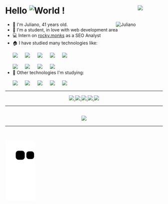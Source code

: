 # Hello <img src="https://i.imgur.com/wsfoqg4.gif" alt="World" title="World" width="40" /> ! <img src="https://i.imgur.com/C3zYww2.png" align="right" width="80"/>

<img src="https://i.imgur.com/65UAniY.png" alt="Juliano" title="Juliano" width="150" align="right">

- :raising_hand: I'm Juliano, 41 years old.
- :school: I'm a student, in love with web development area
- :computer: Intern on [rocky.monks](https://rocky.ag) as a SEO Analyst
- :house: I have studied many technologies like:<br><br>
&Tab; <img src="https://cdn.jsdelivr.net/gh/devicons/devicon/icons/python/python-original-wordmark.svg" width="40" /> &nbsp;&nbsp;&nbsp;&nbsp;
&Tab; <img src="https://cdn.jsdelivr.net/gh/devicons/devicon/icons/html5/html5-original-wordmark.svg" width="40" /> &nbsp;&nbsp;&nbsp;&nbsp;
&Tab; <img src="https://cdn.jsdelivr.net/gh/devicons/devicon/icons/css3/css3-original-wordmark.svg" width="40" /> &nbsp;&nbsp;&nbsp;&nbsp;
&Tab; <img src="https://cdn.jsdelivr.net/gh/devicons/devicon/icons/javascript/javascript-original.svg" width="40"/> &nbsp;&nbsp;&nbsp;&nbsp;
&Tab; <img src="https://cdn.jsdelivr.net/gh/devicons/devicon/icons/cplusplus/cplusplus-original.svg" width="40" /><br><br>
&Tab; <img src="https://cdn.jsdelivr.net/gh/devicons/devicon/icons/linux/linux-original.svg" width="40" /> &nbsp;&nbsp;&nbsp;&nbsp;
&Tab; <img src="https://cdn.jsdelivr.net/gh/devicons/devicon/icons/mysql/mysql-original-wordmark.svg" width="40" /> &nbsp;&nbsp;&nbsp;&nbsp;
&Tab; <img src="https://cdn.jsdelivr.net/gh/devicons/devicon/icons/postgresql/postgresql-plain-wordmark.svg" width="40" /> &nbsp;&nbsp;&nbsp;&nbsp;
&Tab; <img src="https://cdn.jsdelivr.net/gh/devicons/devicon/icons/git/git-original.svg" width="40" /> &nbsp;&nbsp;&nbsp;&nbsp;
- :book: Other technologies I'm studying:<br><br>
&Tab; <img src="https://cdn.jsdelivr.net/gh/devicons/devicon/icons/react/react-original-wordmark.svg" width="40" /> &nbsp;&nbsp;&nbsp;&nbsp;
&Tab; <img src="https://cdn.jsdelivr.net/gh/devicons/devicon/icons/docker/docker-original-wordmark.svg" width="40" /> &nbsp;&nbsp;&nbsp;&nbsp;
&Tab; <img src="https://cdn.jsdelivr.net/gh/devicons/devicon/icons/django/django-original.svg" width="40" /> &nbsp;&nbsp;&nbsp;&nbsp;
&Tab; <img src="https://cdn.jsdelivr.net/gh/devicons/devicon/icons/nextjs/nextjs-original-wordmark.svg" width="40" /> &nbsp;&nbsp;&nbsp;&nbsp;
&Tab; <img src="https://cdn.jsdelivr.net/gh/devicons/devicon/icons/nodejs/nodejs-original-wordmark.svg" width="40" /> &nbsp;&nbsp;&nbsp;&nbsp;
<hr>
<div align=center>
  <a href="https://www.linkedin.com/in/juliano-lopes-votorantim-sp/" target="_blank">
    <img src="https://img.shields.io/badge/-LinkedIn-%230077B5?style=for-the-badge&logo=linkedin&logoColor=white" target="_blank">
  </a>
  <a href="https://github.com/ju-c-lopes" target="_blank">
    <img src="https://img.shields.io/badge/Github-292929?style=for-the-badge&logo=github&logoColor=white" target="_blank">
  </a>
  <a href="https://twitter.com/JuCLops" target="_blank">
    <img src="https://img.shields.io/badge/Twitter-0099FF?style=for-the-badge&logo=twitter&logoColor=white" target="_blank">
  </a> 
  <a href="https://instagram.com/ju.c.lopes/" target="_blank">
    <img src="https://img.shields.io/badge/-Instagram-%23E41C6F?style=for-the-badge&logo=instagram&logoColor=white" target="_blank">
  </a>
  <a href = "mailto:juliano.co.lopes@gmail.com">
    <img src="https://img.shields.io/badge/Gmail-D14836?style=for-the-badge&logo=gmail&logoColor=white" target="_blank">
  </a>
</div>
<hr><br>
<div align=center>
  <a href="https://github.com/ju-c-lopes">
  <img height="180em" src="https://github-readme-stats.vercel.app/api/top-langs/?username=ju-c-lopes&layout=compact&langs_count=7&theme=dark"/>
</div>
<hr><br>
  
![Snake animation](https://github.com/ju-c-lopes/ju-c-lopes/blob/output/github-contribution-grid-snake.svg)


